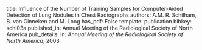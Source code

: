 title: Influence of the Number of Training Samples for Computer-Aided Detection of Lung Nodules in Chest Radiographs
authors: A.M. R. Schilham, B. van Ginneken and M. Loog
has_pdf: False
template: publication
bibkey: schi03a
published_in: Annual Meeting of the Radiological Society of North America
pub_details: in: <i>Annual Meeting of the Radiological Society of North America</i>, 2003
